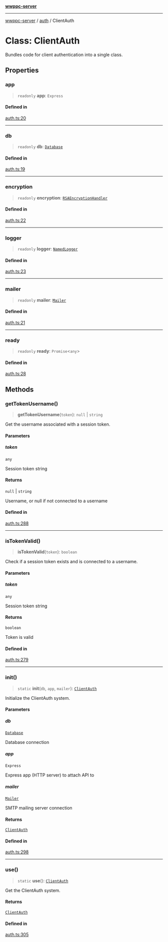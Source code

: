 [**wwppc-server**](../../README.md)

***

[wwppc-server](../../modules.md) / [auth](../README.md) / ClientAuth

# Class: ClientAuth

Bundles code for client authentication into a single class.

## Properties

### app

> `readonly` **app**: `Express`

#### Defined in

[auth.ts:20](https://github.com/WWPPC/WWPPC-server/blob/8fa1fab7588b7cc0d91c585786635fd288d3453c/src/auth.ts#L20)

***

### db

> `readonly` **db**: [`Database`](../../database/classes/Database.md)

#### Defined in

[auth.ts:19](https://github.com/WWPPC/WWPPC-server/blob/8fa1fab7588b7cc0d91c585786635fd288d3453c/src/auth.ts#L19)

***

### encryption

> `readonly` **encryption**: [`RSAEncryptionHandler`](../../cryptoUtil/classes/RSAEncryptionHandler.md)

#### Defined in

[auth.ts:22](https://github.com/WWPPC/WWPPC-server/blob/8fa1fab7588b7cc0d91c585786635fd288d3453c/src/auth.ts#L22)

***

### logger

> `readonly` **logger**: [`NamedLogger`](../../log/classes/NamedLogger.md)

#### Defined in

[auth.ts:23](https://github.com/WWPPC/WWPPC-server/blob/8fa1fab7588b7cc0d91c585786635fd288d3453c/src/auth.ts#L23)

***

### mailer

> `readonly` **mailer**: [`Mailer`](../../email/classes/Mailer.md)

#### Defined in

[auth.ts:21](https://github.com/WWPPC/WWPPC-server/blob/8fa1fab7588b7cc0d91c585786635fd288d3453c/src/auth.ts#L21)

***

### ready

> `readonly` **ready**: `Promise`\<`any`\>

#### Defined in

[auth.ts:28](https://github.com/WWPPC/WWPPC-server/blob/8fa1fab7588b7cc0d91c585786635fd288d3453c/src/auth.ts#L28)

## Methods

### getTokenUsername()

> **getTokenUsername**(`token`): `null` \| `string`

Get the username associated with a session token.

#### Parameters

##### token

`any`

Session token string

#### Returns

`null` \| `string`

Username, or null if not connected to a username

#### Defined in

[auth.ts:288](https://github.com/WWPPC/WWPPC-server/blob/8fa1fab7588b7cc0d91c585786635fd288d3453c/src/auth.ts#L288)

***

### isTokenValid()

> **isTokenValid**(`token`): `boolean`

Check if a session token exists and is connected to a username.

#### Parameters

##### token

`any`

Session token string

#### Returns

`boolean`

Token is valid

#### Defined in

[auth.ts:279](https://github.com/WWPPC/WWPPC-server/blob/8fa1fab7588b7cc0d91c585786635fd288d3453c/src/auth.ts#L279)

***

### init()

> `static` **init**(`db`, `app`, `mailer`): [`ClientAuth`](ClientAuth.md)

Initialize the ClientAuth system.

#### Parameters

##### db

[`Database`](../../database/classes/Database.md)

Database connection

##### app

`Express`

Express app (HTTP server) to attach API to

##### mailer

[`Mailer`](../../email/classes/Mailer.md)

SMTP mailing server connection

#### Returns

[`ClientAuth`](ClientAuth.md)

#### Defined in

[auth.ts:298](https://github.com/WWPPC/WWPPC-server/blob/8fa1fab7588b7cc0d91c585786635fd288d3453c/src/auth.ts#L298)

***

### use()

> `static` **use**(): [`ClientAuth`](ClientAuth.md)

Get the ClientAuth system.

#### Returns

[`ClientAuth`](ClientAuth.md)

#### Defined in

[auth.ts:305](https://github.com/WWPPC/WWPPC-server/blob/8fa1fab7588b7cc0d91c585786635fd288d3453c/src/auth.ts#L305)

